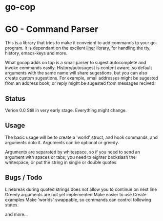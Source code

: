 # go-cop
GO - Command Parser
===================

This is a library that tries to make it conveient to add commands to your go-program.
It is dependant on the excilent [liner](https://github.com/peterh/liner) library, for handling the tty, history, emacs-keys and more.

What gocop adds on top is a small parser to sugest autocomplete and invoke commands easily.
History/autosugest is content aware, so default arguments with the same name will share sugestions, but you can also create custom sugestions. For example, email addresses might be sugested from an address book, or reply might be sugested from messages recived.

Status
------

Verion 0.0
Still in very early stage. Everything might change.

Usage
-----

The basic usage will be to create a 'world' struct, and hook commands, and arguments onto it.
Arguments can be optional or greedy.

Arguments are separated by whitespace, so if you need to send an argument with spaces or tabs, you need to eighter backslash the whitespace, or put the string in single or double quotes.

Bugs / Todo
-----------

Linebreak during quoted strings does not allow you to continue on next line
Greedy arguments are not yet implemented
Make easier to use
Create examples
Make 'worlds' swappable, so commands can control following states.

and more...





